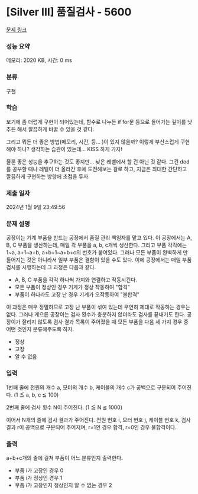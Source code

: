 # [Silver III] 품질검사 - 5600 

[문제 링크](https://www.acmicpc.net/problem/5600) 

### 성능 요약

메모리: 2020 KB, 시간: 0 ms

### 분류

구현

### 학습

보기에 좀 더럽게 구현이 되어있는데, 함수로 나누든 if for문 등으로 들어가는 깊이를 낮추든 해서 깔끔하게 바꿀 수 있을 것 같다.

그리고 뭐든 더 좋은 방법(메모리, 시간, 등... )이 있지 않을까? 이렇게 부산스럽게 구현해야 하나?
생각하는 습관이 있는데... KISS 하게 가자!

물론 좋은 성능을 추구하는 것도 좋지만... 낮은 레벨에서 할 건 아닌 것 같다.
그건 dod를 공부할 때나 레벨이 더 올라간 후에 도전해보는 걸로 하고, 지금은 최대한 간단하고 깔끔하게 구현하는 방향에 초점을 두자.

### 제출 일자

2024년 1월 9일 23:49:56

### 문제 설명

<p>공장이는 기계 부품을 만드는 공장에서 품질 관리 책임자를 맡고 있다. 이 공장에서는 A, B, C 부품을 생산하는데, 매일 각 부품을 a, b, c개씩 생산한다. 그리고 부품 각각에는 1~a, a+1~a+b, a+b+1~a+b+c의 번호가 붙어있다. 그러나 모든 부품이 완벽하게 만들어지는 것은 아니라서 일부 부품은 결함이 있을 수도 있다. 이에 공장에서는 매일 부품 검사를 시행하는데 그 과정은 다음과 같다.</p>

<ul>
	<li>A, B, C 부품을 각각 하나씩 가져와 연결하고 작동시킨다.</li>
	<li>모든 부품이 정상인 경우 기계가 정상 작동하여 "합격"</li>
	<li>부품이 하나라도 고장 난 경우 기계가 오작동하여 "불합격"</li>
</ul>

<p>이 과정은 매우 정밀하므로 고장 난 부품이 섞여 있는데 우연히 제대로 작동하는 경우는 없다. 그러나 게으른 공장이는 검사 횟수가 충분하지 않더라도 검사를 끝내기도 한다. 공장이가 잘리지 않도록 검사 결과 목록이 주어졌을 때 모든 부품을 다음 세 가지 경우 중 어떤 것인지 분류해주도록 하자.</p>

<ul>
	<li>정상</li>
	<li>고장</li>
	<li>알 수 없음</li>
</ul>

### 입력 

 <p>1번째 줄에 전원의 개수 a, 모터의 개수 b, 케이블의 개수 c가 공백으로 구분되어 주어진다. (1 ≦ a, b, c ≦ 100)</p>

<p>2번째 줄에 검사 횟수 N이 주어진다. (1 ≦ N ≦ 1000)</p>

<p>이어서 N개의 줄에 검사 결과가 주어진다. 전원 번호 i, 모터 번호 j, 케이블 번호 k, 검사 결과 r이 공백으로 구분되어 주어지며, r=1인 경우 합격, r=0인 경우 불합격이다.</p>

### 출력 

 <p>a+b+c개의 줄에 걸쳐 부품이 어느 분류인지 출력한다.</p>

<ul>
	<li>부품 i가 고장인 경우 0</li>
	<li>부품 i가 정상인 경우 1</li>
	<li>부품 i가 고장인지 정상인지 알 수 없는 경우 2</li>
</ul>

